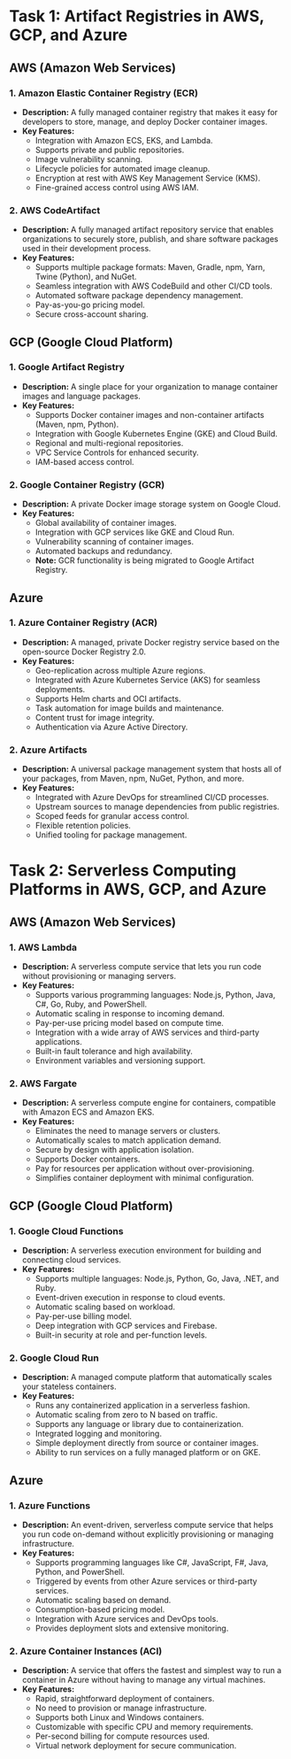 # Task 1: Artifact Registries in AWS, GCP, and Azure

## AWS (Amazon Web Services)

### 1. Amazon Elastic Container Registry (ECR)

- **Description:** A fully managed container registry that makes it easy for developers to store, manage, and deploy Docker container images.
- **Key Features:**
  - Integration with Amazon ECS, EKS, and Lambda.
  - Supports private and public repositories.
  - Image vulnerability scanning.
  - Lifecycle policies for automated image cleanup.
  - Encryption at rest with AWS Key Management Service (KMS).
  - Fine-grained access control using AWS IAM.

### 2. AWS CodeArtifact

- **Description:** A fully managed artifact repository service that enables organizations to securely store, publish, and share software packages used in their development process.
- **Key Features:**
  - Supports multiple package formats: Maven, Gradle, npm, Yarn, Twine (Python), and NuGet.
  - Seamless integration with AWS CodeBuild and other CI/CD tools.
  - Automated software package dependency management.
  - Pay-as-you-go pricing model.
  - Secure cross-account sharing.

## GCP (Google Cloud Platform)

### 1. Google Artifact Registry

- **Description:** A single place for your organization to manage container images and language packages.
- **Key Features:**
  - Supports Docker container images and non-container artifacts (Maven, npm, Python).
  - Integration with Google Kubernetes Engine (GKE) and Cloud Build.
  - Regional and multi-regional repositories.
  - VPC Service Controls for enhanced security.
  - IAM-based access control.

### 2. Google Container Registry (GCR)

- **Description:** A private Docker image storage system on Google Cloud.
- **Key Features:**
  - Global availability of container images.
  - Integration with GCP services like GKE and Cloud Run.
  - Vulnerability scanning of container images.
  - Automated backups and redundancy.
  - **Note:** GCR functionality is being migrated to Google Artifact Registry.

## Azure

### 1. Azure Container Registry (ACR)

- **Description:** A managed, private Docker registry service based on the open-source Docker Registry 2.0.
- **Key Features:**
  - Geo-replication across multiple Azure regions.
  - Integrated with Azure Kubernetes Service (AKS) for seamless deployments.
  - Supports Helm charts and OCI artifacts.
  - Task automation for image builds and maintenance.
  - Content trust for image integrity.
  - Authentication via Azure Active Directory.

### 2. Azure Artifacts

- **Description:** A universal package management system that hosts all of your packages, from Maven, npm, NuGet, Python, and more.
- **Key Features:**
  - Integrated with Azure DevOps for streamlined CI/CD processes.
  - Upstream sources to manage dependencies from public registries.
  - Scoped feeds for granular access control.
  - Flexible retention policies.
  - Unified tooling for package management.

# Task 2: Serverless Computing Platforms in AWS, GCP, and Azure

## AWS (Amazon Web Services)

### 1. AWS Lambda

- **Description:** A serverless compute service that lets you run code without provisioning or managing servers.
- **Key Features:**
  - Supports various programming languages: Node.js, Python, Java, C#, Go, Ruby, and PowerShell.
  - Automatic scaling in response to incoming demand.
  - Pay-per-use pricing model based on compute time.
  - Integration with a wide array of AWS services and third-party applications.
  - Built-in fault tolerance and high availability.
  - Environment variables and versioning support.

### 2. AWS Fargate

- **Description:** A serverless compute engine for containers, compatible with Amazon ECS and Amazon EKS.
- **Key Features:**
  - Eliminates the need to manage servers or clusters.
  - Automatically scales to match application demand.
  - Secure by design with application isolation.
  - Supports Docker containers.
  - Pay for resources per application without over-provisioning.
  - Simplifies container deployment with minimal configuration.

## GCP (Google Cloud Platform)

### 1. Google Cloud Functions

- **Description:** A serverless execution environment for building and connecting cloud services.
- **Key Features:**
  - Supports multiple languages: Node.js, Python, Go, Java, .NET, and Ruby.
  - Event-driven execution in response to cloud events.
  - Automatic scaling based on workload.
  - Pay-per-use billing model.
  - Deep integration with GCP services and Firebase.
  - Built-in security at role and per-function levels.

### 2. Google Cloud Run

- **Description:** A managed compute platform that automatically scales your stateless containers.
- **Key Features:**
  - Runs any containerized application in a serverless fashion.
  - Automatic scaling from zero to N based on traffic.
  - Supports any language or library due to containerization.
  - Integrated logging and monitoring.
  - Simple deployment directly from source or container images.
  - Ability to run services on a fully managed platform or on GKE.

## Azure

### 1. Azure Functions

- **Description:** An event-driven, serverless compute service that helps you run code on-demand without explicitly provisioning or managing infrastructure.
- **Key Features:**
  - Supports programming languages like C#, JavaScript, F#, Java, Python, and PowerShell.
  - Triggered by events from other Azure services or third-party services.
  - Automatic scaling based on demand.
  - Consumption-based pricing model.
  - Integration with Azure services and DevOps tools.
  - Provides deployment slots and extensive monitoring.

### 2. Azure Container Instances (ACI)

- **Description:** A service that offers the fastest and simplest way to run a container in Azure without having to manage any virtual machines.
- **Key Features:**
  - Rapid, straightforward deployment of containers.
  - No need to provision or manage infrastructure.
  - Supports both Linux and Windows containers.
  - Customizable with specific CPU and memory requirements.
  - Per-second billing for compute resources used.
  - Virtual network deployment for secure communication.
